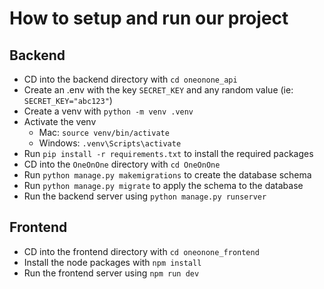 # How to setup and run our project
## Backend
- CD into the backend directory with `cd oneonone_api`
- Create an .env with the key `SECRET_KEY` and any random value (ie: `SECRET_KEY="abc123"`)
- Create a venv with `python -m venv .venv`
- Activate the venv
  - Mac: `source venv/bin/activate`
  - Windows: `.venv\Scripts\activate`
- Run `pip install -r requirements.txt` to install the required packages
- CD into the `OneOnOne` directory with `cd OneOnOne`
- Run `python manage.py makemigrations` to create the database schema
- Run `python manage.py migrate` to apply the schema to the database
- Run the backend server using `python manage.py runserver`

## Frontend
- CD into the frontend directory with `cd oneonone_frontend`
- Install the node packages with `npm install`
- Run the frontend server using `npm run dev`


